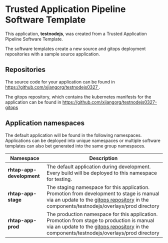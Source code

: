 # Trusted Application Pipeline Software Template

This application, **testnodejs**, was created from a Trusted Application Pipeline Software Template.

The software templates create a new source and gitops deployment repositories with a sample source application. 

## Repositories

The source code for your application can be found in [https://github.com/xjiangorg/testnodejs0327 ](https://github.com/xjiangorg/testnodejs0327 ).
 
The gitops repository, which contains the kubernetes manifests for the application can be found in 
[https://github.com/xjiangorg/testnodejs0327-gitops ](https://github.com/xjiangorg/testnodejs0327-gitops ) 

## Application namespaces 

The default application will be found in the following namespaces. Applications can be deployed into unique namespaces or multiple software templates can also bet generated into the same group namespaces.  

|  Namespace   |  Description   |  
| -------- | -------- |   
| **rhtap-app-development** | The default application during development. Every build will be deployed to this namespace for testing. | 
| **rhtap-app-stage** | The staging namespace for this application. Promotion from development to stage is manual via an update to the [gitops repository](https://github.com/xjiangorg/testnodejs0327-gitops ) in the components/testnodejs/overlays/prod directory |  
| **rhtap-app-prod** | The production namespace for this application. Promotion from stage to production is manual via an update to the [gitops repository](https://github.com/xjiangorg/testnodejs0327-gitops ) in the components/testnodejs/overlays/prod directory | 